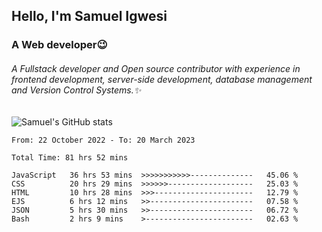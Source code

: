 ## Hello, I'm Samuel Igwesi
### A Web developer:wink:

###### A Fullstack developer and Open source contributor with experience in frontend development, server-side development, database management and Version Control Systems.:sparkles:


![Samuel's GitHub stats](https://github-readme-stats.vercel.app/api?username=SamuelIgwesi&show_icons=true&theme=radical)

<!--START_SECTION:waka-->

```text
From: 22 October 2022 - To: 20 March 2023

Total Time: 81 hrs 52 mins

JavaScript   36 hrs 53 mins  >>>>>>>>>>>--------------   45.06 %
CSS          20 hrs 29 mins  >>>>>>-------------------   25.03 %
HTML         10 hrs 28 mins  >>>----------------------   12.79 %
EJS          6 hrs 12 mins   >>-----------------------   07.58 %
JSON         5 hrs 30 mins   >>-----------------------   06.72 %
Bash         2 hrs 9 mins    >------------------------   02.63 %
```

<!--END_SECTION:waka-->
